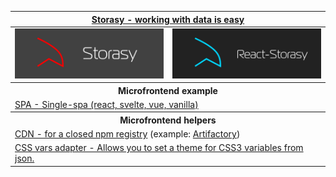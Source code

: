 <div align="center">
  <table border="0" cellspacing="0" cellpadding="0">
    <thead>
      <tr>
        <th colspan="2">
          <strong><a href="https://github.com/Naboska/storasy">Storasy - working with data is easy</a></strong>
        </th>
      </tr>
    </thead>
    <tbody>
      <tr>
        <td>
          <a href="https://github.com/Naboska/storasy" style="width: 50%;">
            <img
              class="img"
              alt="library for working with asynchronous data"
              src="https://github.com/Naboska/storasy/raw/main/media/logo.png"
            />
          </a>
        </td>
        <td>
          <a href="https://github.com/Naboska/react-storasy">
            <img
              class="img"
              alt="library for working with asynchronous data"
              src="https://github.com/Naboska/react-storasy/raw/main/media/logo.png"
            />
          </a>
        </td>
      </tr>
      <tr>
        <th colspan="2">
          <strong>Microfrontend example</strong>
        </th>
      </tr>
      <tr>
        <td colspan="2">
          <a href="https://github.com/Naboska/microfrontend-example">SPA - Single-spa (react, svelte, vue, vanilla)</a>
        </td>
      </tr>
      <tr>
        <th colspan="2">
          <strong>Microfrontend helpers</strong>
        </th>
      </tr>
      <tr>
        <td colspan="2">
          <a href="https://github.com/Naboska/npm-cdn-example">CDN - for a closed npm registry</a> <span>(example: <a href="https://jfrog.com/artifactory/" _target="blank">Artifactory</a>)</span>
        </td>
      </tr>
      <tr>
        <td colspan="2">
          <a href="https://github.com/Naboska/css-vars-adapter">CSS vars adapter - Allows you to set a theme for CSS3 variables from json.</a>
        </td>
      </tr>
    </tbody>
  </table>
</div>
